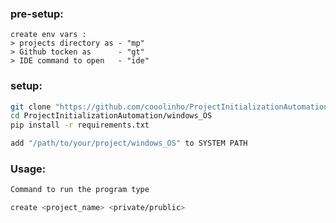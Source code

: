 ### pre-setup:
```
create env vars :
> projects directory as - "mp"
> Github tocken as      - "gt"
> IDE command to open   - "ide"
```

### setup: 
```bash
git clone "https://github.com/cooolinho/ProjectInitializationAutomation.git"
cd ProjectInitializationAutomation/windows_OS
pip install -r requirements.txt
```

```bash
add "/path/to/your/project/windows_OS" to SYSTEM PATH
```

### Usage:
```bash
Command to run the program type

create <project_name> <private/prublic>
```
